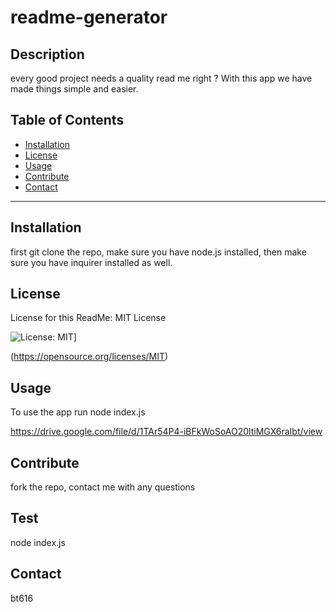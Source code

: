 
  
  # readme-generator

  ## Description
  every good project needs a quality read me right ? With this app we have made things simple and easier. 

  ## Table of Contents
  
  * [Installation](#Installation)
  * [License](#License)
  * [Usage](#Usage)
  * [Contribute](#Contribute)
  * [Contact](#Contact)

  ---

  ## Installation

  first git clone the repo, make sure you have node.js installed, then make sure you have inquirer installed as well.

  ## License

  License for this ReadMe:
  MIT License
  
  
  ![License: MIT](https://img.shields.io/badge/License-MIT-yellow.svg)]
  
  (https://opensource.org/licenses/MIT)




  ## Usage

  
  To use the app 
  run node index.js 
  
  https://drive.google.com/file/d/1TAr54P4-iBFkWoSoAO20ltiMGX6raIbt/view
  
  
  ## Contribute 
  fork the repo, contact me with any questions

  ## Test 
  node index.js

  ## Contact 
  bt616
 

